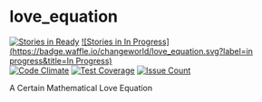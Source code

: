 # love_equation

[![Stories in Ready](https://badge.waffle.io/changeworld/love_equation.svg?label=ready&title=Ready)](http://waffle.io/changeworld/love_equation)
[![Stories in In Progress](https://badge.waffle.io/changeworld/love_equation.svg?label=in progress&title=In Progress)](http://waffle.io/changeworld/love_equation)  
[![Code Climate](https://codeclimate.com/github/changeworld/love_equation/badges/gpa.svg)](https://codeclimate.com/github/changeworld/love_equation)
[![Test Coverage](https://codeclimate.com/github/changeworld/love_equation/badges/coverage.svg)](https://codeclimate.com/github/changeworld/love_equation/coverage)
[![Issue Count](https://codeclimate.com/github/changeworld/love_equation/badges/issue_count.svg)](https://codeclimate.com/github/changeworld/love_equation)

A Certain Mathematical Love Equation
